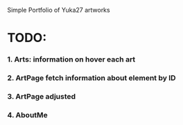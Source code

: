 Simple Portfolio of Yuka27 artworks

# TODO:

### 1. Arts: information on hover each art

### 2. ArtPage fetch information about element by ID

### 3. ArtPage adjusted

### 4. AboutMe
